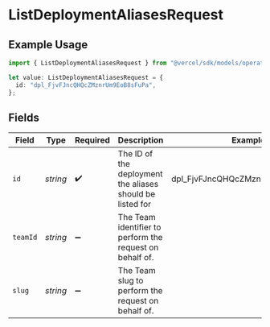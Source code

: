 # ListDeploymentAliasesRequest

## Example Usage

```typescript
import { ListDeploymentAliasesRequest } from "@vercel/sdk/models/operations/listdeploymentaliases.js";

let value: ListDeploymentAliasesRequest = {
  id: "dpl_FjvFJncQHQcZMznrUm9EoB8sFuPa",
};
```

## Fields

| Field                                                     | Type                                                      | Required                                                  | Description                                               | Example                                                   |
| --------------------------------------------------------- | --------------------------------------------------------- | --------------------------------------------------------- | --------------------------------------------------------- | --------------------------------------------------------- |
| `id`                                                      | *string*                                                  | :heavy_check_mark:                                        | The ID of the deployment the aliases should be listed for | dpl_FjvFJncQHQcZMznrUm9EoB8sFuPa                          |
| `teamId`                                                  | *string*                                                  | :heavy_minus_sign:                                        | The Team identifier to perform the request on behalf of.  |                                                           |
| `slug`                                                    | *string*                                                  | :heavy_minus_sign:                                        | The Team slug to perform the request on behalf of.        |                                                           |